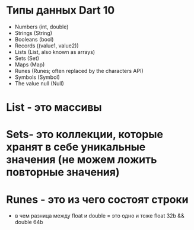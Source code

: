 # Типы данных Dart  10

- Numbers (int, double)
- Strings (String)
- Booleans (bool)
- Records ((value1, value2))
- Lists (List, also known as arrays)
- Sets (Set)
- Maps (Map)
- Runes (Runes; often replaced by the characters API)
- Symbols (Symbol)
- The value null (Null)



# List - это массивы
# Sets- это коллекции, которые хранят в себе уникальные значения (не можем  ложить повторные значения)
# Runes - это из чего состоят строки 


- в чем разница между float и double = это одно  и тоже float 32b && double 64b 